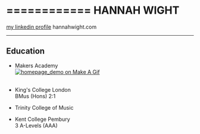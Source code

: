 ============
HANNAH WIGHT
============

[my linkedin profile](uk.linkedin.com/pub/hannah-wight/83/363/25b/)
hannahwight.com

---------
Education
---------

* Makers Academy<br>
<a href="http://makeagif.com/xNGAVo" title="homepage_demo on Make A Gif"><img src="http://cdn.makeagif.com/media/5-13-2014/xNGAVo.gif" alt="homepage_demo on Make A Gif"></a>
<br><br>
* King's College London<br>
	BMus (Hons) 2:1

* Trinity College of Music<br>

* Kent College Pembury<br>
	3 A-Levels (AAA)


